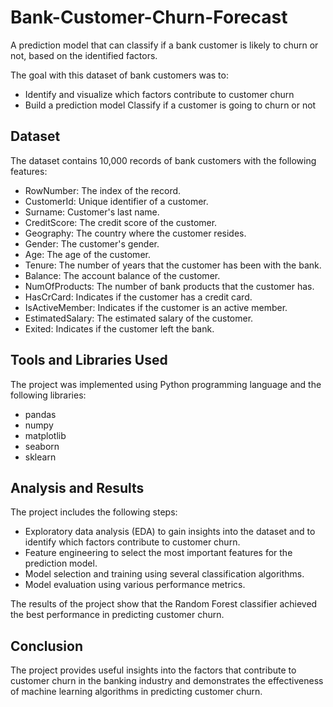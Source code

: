 # Bank-Customer-Churn-Forecast

A prediction model that can classify if a bank customer is likely to churn or not, based on the identified factors.

The goal with this dataset of bank customers was to:

* Identify and visualize which factors contribute to customer churn
* Build a prediction model Classify if a customer is going to churn or not

## Dataset

The dataset contains 10,000 records of bank customers with the following features:

- RowNumber: The index of the record.
- CustomerId: Unique identifier of a customer.
- Surname: Customer's last name.
- CreditScore: The credit score of the customer.
- Geography: The country where the customer resides.
- Gender: The customer's gender.
- Age: The age of the customer.
- Tenure: The number of years that the customer has been with the bank.
- Balance: The account balance of the customer.
- NumOfProducts: The number of bank products that the customer has.
- HasCrCard: Indicates if the customer has a credit card.
- IsActiveMember: Indicates if the customer is an active member.
- EstimatedSalary: The estimated salary of the customer.
- Exited: Indicates if the customer left the bank.

## Tools and Libraries Used

The project was implemented using Python programming language and the following libraries:
- pandas
- numpy
- matplotlib
- seaborn
- sklearn

## Analysis and Results

The project includes the following steps:
- Exploratory data analysis (EDA) to gain insights into the dataset and to identify which factors contribute to customer churn.
- Feature engineering to select the most important features for the prediction model.
- Model selection and training using several classification algorithms.
- Model evaluation using various performance metrics.

The results of the project show that the Random Forest classifier achieved the best performance in predicting customer churn.

## Conclusion

The project provides useful insights into the factors that contribute to customer churn in the banking industry and demonstrates the effectiveness of machine learning algorithms in predicting customer churn.

